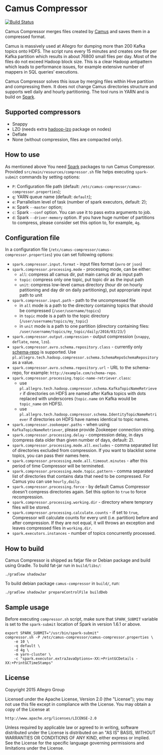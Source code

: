 # Camus Compressor

[![Build Status](https://travis-ci.org/allegro/camus-compressor.svg?branch=master)](https://travis-ci.org/allegro/camus-compressor)

Camus Compressor merges files created by [Camus][3] 
and saves them in a compressed format.

Camus is massively used at Allegro for dumping more than 200 Kafka topics onto HDFS. 
The script runs every 15 minutes and creates one file per Kafka partition which results 
in about 76800 small files per day. Most of the files do not exceed Hadoop block size. 
This is a clear Hadoop antipattern which leads to performance issues, for example 
extensive number of mappers in SQL queries’ executions.

Camus Compressor solves this issue by merging files within Hive partition and compressing 
them. It does not change Camus directories structure and supports well daily and hourly 
partitioning. The tool runs in YARN and is build on [Spark][4].

## Supported compressors

 * Snappy
 * LZO (needs extra [hadoop-lzo][2] package on nodes)
 * Deflate
 * None (without compression, files are compacted only).

## How to use

As mentioned above You need [Spark][4] packages to run 
Camus Compressor. Provided `src/main/resources/compressor.sh` file helps executing 
`spark-submit` commands by setting options:
 
 * `P`: Configuration file path (default: `/etc/camus-compressor/camus-compressor.properties`);
 * `q`: YARN queue name (default: `default`);
 * `e`: Parrallelism level of task (number of spark executors, default: 2);
 * `m`: Spark `--master` option;
 * `c`: Spark `--conf` option. You can use it to pass extra arguments to job.
 * `d`: Spark `--driver-memory` option. If you have huge number of partitions to compress, please consider set this 
   option to, for example, `4g`.
 
## Configuration file

In a configuration file (`/etc/camus-compressor/camus-compressor.properties`) you can set following options:
 
 * `spark.compressor.input.format` - input files format (`avro` or `json`)
 * `spark.compressor.processing.mode` - processing mode, can be either:
      * `all`: compress all camus dir, put main camus dir as input path
      * `topic`: compress only one topic, put topic dir as the input path
      * `unit`: compress low-level camus directory (hour dir on hourly patitioning 
        and day dir on daily partitioning), put appropriate input path to unit
 * `spark.compressor.input.path` - path to the uncompressed file
      * in `all` mode is a path to the directory containing topics that should be compressed (`/user/username/topics`)
      * in `topic` mode is a path to the topic directory (`/user/username/topics/my_topic`)
      * in `unit` mode is a path to one partition (directory containing files: 
        `/user/username/topics/my_topic/daily/2016/03/23/`)
 * `spark.compressor.output.compression` - output compression (`snappy`, `deflate`, `none`, `lzo`).
 * `spark.compressor.avro.schema.repository.class` - currently only [schema-repo][1] is supported. Use 
   `pl.allegro.tech.hadoop.compressor.schema.SchemaRepoSchemaRepository` as a value.
 * `spark.compressor.avro.schema.repository.url` - URL to the schema-repo, for example: `http://example.com/schema-repo`.
 * `spark.compressor.processing.topic-name-retriever.class`:
      * use `pl.allegro.tech.hadoop.compressor.schema.KafkaTopicNameRetriever` if directories on HDFS are named after
        Kafka topics with dots replaced with underscores (`topic.name` on Kafka would be `topic_name` on HDFS).
      * use `pl.allegro.tech.hadoop.compressor.schema.IdentityTopicNameRetriever` if directories on HDFS have names 
        identical to topic names.
 * `spark.compressor.zookeeper.paths` - when using `KafkaTopicNameRetriever`, please provide Zookeeper connection string.
 * `spark.compressor.processing.delay` - compression delay, in days (compress data older than given number of days, default: 2).
 * `spark.compressor.processing.mode.all.excludes` - comma separated list of directories excluded from compression.
    If you want to blacklist some topics, you can pass their names here.
 * `spark.compressor.processing.mode.all.timeout.minutes` - after this period of time Compressor will be termineted. 
 * `spark.compressor.processing.mode.topic.pattern` - comma separated list of directories that contains data that need to
   be compressed. For Camus you can use `hourly,daily`.
 * `spark.compressor.processing.force` - by default Camus Compressor doesn't compress directories again. Set this 
   option to `true` to force recompression. 
 * `spark.compressor.processing.working.dir` - directory where temprary files will be stored.
 * `spark.compressor.processing.calculate.counts` - if set to `true`, Compressor will calculate counts for every unit
   (i.e. partition) before and after compression. If they are not equal, it will throws an exception and leaves
   compressed files in `working.dir`.
 * `spark.executors.instances` - number of topics concurrently processed.
 
## How to build

Camus Compressor is shipped as fatjar file or Debian package and build using Gradle. 
To build fat-jar run in `build/libs/`:
    
    ./gradlew shadowJar
    
To build debian package `camus-compressor` in `build/`, run:

    ./gradlew shadowJar prepareControlFile buildDeb

## Sample usage

Before executing `compressor.sh` script, make sure that `SPARK_SUBMIT` variable is set to the `spark-submit` location
of Spark in version 1.6.1 or above.

    export SPARK_SUBMIT="/usr/bin/spark-submit"
    compressor.sh -P /etc/camus-compressor/camus-compressor.properties \
        -e 10 \
        -q default \
        -d 4g \
        -m yarn-cluster \
        -c "spark.executor.extraJavaOptions=-XX:+PrintGCDetails -XX:+PrintGCTimeStamps"

## License

Copyright 2015 Allegro Group

Licensed under the Apache License, Version 2.0 (the "License");
you may not use this file except in compliance with the License.
You may obtain a copy of the License at

    http://www.apache.org/licenses/LICENSE-2.0

Unless required by applicable law or agreed to in writing, software
distributed under the License is distributed on an "AS IS" BASIS,
WITHOUT WARRANTIES OR CONDITIONS OF ANY KIND, either express or implied.
See the License for the specific language governing permissions and
limitations under the License.


[1]: https://github.com/schema-repo/schema-repo
[2]: https://github.com/twitter/hadoop-lzo
[3]: https://github.com/linkedin/camus
[4]: https://github.com/apache/spark

